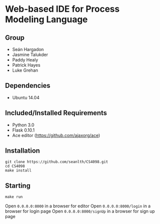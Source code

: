 # Web-based IDE for Process Modeling Language


## Group
* Seán Hargadon
* Jasmine Talukder
* Paddy Healy
* Patrick Hayes
* Luke Grehan

## Dependencies
* Ubuntu 14.04

## Included/Installed Requirements
* Python 3.0
* Flask 0.10.1
* Ace editor (https://github.com/ajaxorg/ace)

## Installation
```
git clone https://github.com/seanlth/CS4098.git
cd CS4098
make install
```
## Starting

```
make run
```

Open ```0.0.0.0:8000``` in a browser for editor
Open ```0.0.0.0:8000/login``` in a browser for login page
Open ```0.0.0.0:8000/signUp``` in a browser for sign up page

